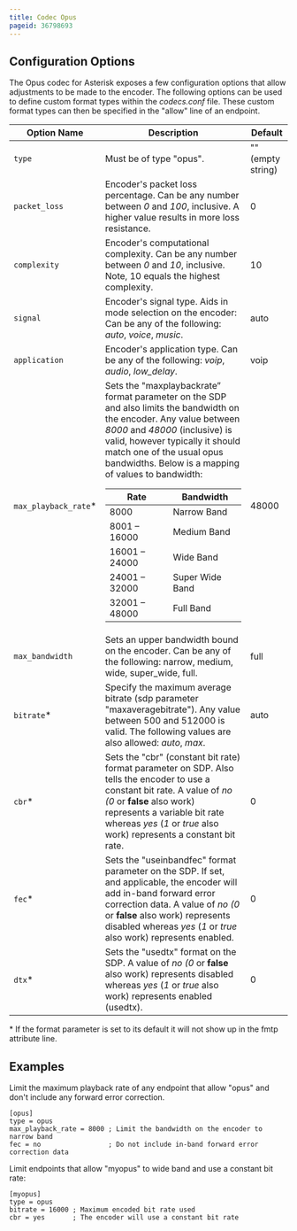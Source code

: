 ```yaml
---
title: Codec Opus
pageid: 36798693
---
```


Configuration Options
---------------------

The Opus codec for Asterisk exposes a few configuration options that allow adjustments to be made to the encoder. The following options can be used to define custom format types within the *codecs.conf* file. These custom format types can then be specified in the "allow" line of an endpoint.

| Option Name | Description | Default |
| --- | --- | --- |
| `type` | Must be of type "opus". | "" (empty string) |
| `packet_loss` | Encoder's packet loss percentage. Can be any number between *0* and *100*, inclusive. A higher value results in more loss resistance. | 0 |
| `complexity` | Encoder's computational complexity. Can be any number between *0* and *10*, inclusive. Note, 10 equals the highest complexity. | 10 |
| `signal` | Encoder's signal type. Aids in mode selection on the encoder: Can be any of the following: *auto*, *voice*, *music*. | auto |
| `application` | Encoder's application type. Can be any of the following: *voip*, *audio*, *low_delay*. | voip |
| `max_playback_rate`\* | Sets the "maxplaybackrate” format parameter on the SDP and also limits the bandwidth on the encoder. Any value between *8000* and *48000* (inclusive) is valid, however typically it should match one of the usual opus bandwidths. Below is a mapping of values to bandwidth: <table><thead><tr><th>Rate</th><th>Bandwidth</th></tr></thead><tbody><tr><td>8000</td><td>Narrow Band</td></tr><tr><td>8001 – 16000</td><td>Medium Band</td></tr><tr><td>16001 – 24000</td><td>Wide Band</td></tr><tr><td>24001 – 32000</td><td>Super Wide Band</td></tr><tr><td>32001 – 48000</td><td>Full Band</td></tr><tbody></table> | 48000 |
| `max_bandwidth` | Sets an upper bandwidth bound on the encoder. Can be any of the following: narrow, medium, wide, super_wide, full. | full |
| `bitrate`\* | Specify the maximum average bitrate (sdp parameter "maxaveragebitrate"). Any value between 500 and 512000 is valid. The following values are also allowed: *auto*, *max*. | auto |
| `cbr`\* | Sets the "cbr" (constant bit rate) format parameter on SDP. Also tells the encoder to use a constant bit rate. A value of *no (*0** or **false** also work) represents a variable bit rate whereas *yes* (*1* or *true* also work) represents a constant bit rate. | 0 |
| `fec`\* | Sets the "useinbandfec" format parameter on the SDP. If set, and applicable, the encoder will add in-band forward error correction data. A value of *no (*0** or **false** also work) represents disabled whereas *yes* (*1* or *true* also work) represents enabled. | 0 |
| `dtx`\* | Sets the "usedtx" format on the SDP. A value of *no (*0** or **false** also work) represents disabled whereas *yes* (*1* or *true* also work) represents enabled (usedtx). | 0 |

\* If the format parameter is set to its default it will not show up in the fmtp attribute line.

Examples
--------

Limit the maximum playback rate of any endpoint that allow "opus" and don't include any forward error correction.

```
[opus]
type = opus
max_playback_rate = 8000 ; Limit the bandwidth on the encoder to narrow band
fec = no                 ; Do not include in-band forward error correction data
```

Limit endpoints that allow "myopus" to wide band and use a constant bit rate:

```
[myopus]
type = opus
bitrate = 16000 ; Maximum encoded bit rate used
cbr = yes       ; The encoder will use a constant bit rate
```
